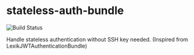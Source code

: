 # stateless-auth-bundle
![Build Status](https://travis-ci.org/GaryPEGEOT/stateless-auth-bundle.svg?branch=master)

Handle stateless authentication without SSH key needed. (Inspired from LexikJWTAuthenticationBundle)

